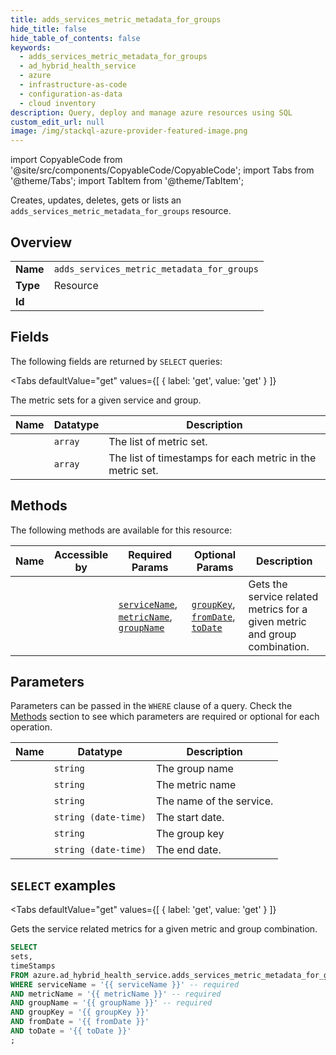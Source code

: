 ```yaml
--- 
title: adds_services_metric_metadata_for_groups
hide_title: false
hide_table_of_contents: false
keywords:
  - adds_services_metric_metadata_for_groups
  - ad_hybrid_health_service
  - azure
  - infrastructure-as-code
  - configuration-as-data
  - cloud inventory
description: Query, deploy and manage azure resources using SQL
custom_edit_url: null
image: /img/stackql-azure-provider-featured-image.png
---
```


import CopyableCode from '@site/src/components/CopyableCode/CopyableCode';
import Tabs from '@theme/Tabs';
import TabItem from '@theme/TabItem';

Creates, updates, deletes, gets or lists an <code>adds_services_metric_metadata_for_groups</code> resource.

## Overview
<table><tbody>
<tr><td><b>Name</b></td><td><code>adds_services_metric_metadata_for_groups</code></td></tr>
<tr><td><b>Type</b></td><td>Resource</td></tr>
<tr><td><b>Id</b></td><td><CopyableCode code="azure.ad_hybrid_health_service.adds_services_metric_metadata_for_groups" /></td></tr>
</tbody></table>

## Fields

The following fields are returned by `SELECT` queries:

<Tabs
    defaultValue="get"
    values={[
        { label: 'get', value: 'get' }
    ]}
>
<TabItem value="get">

The metric sets for a given service and group. 

<table>
<thead>
    <tr>
    <th>Name</th>
    <th>Datatype</th>
    <th>Description</th>
    </tr>
</thead>
<tbody>
<tr>
    <td><CopyableCode code="sets" /></td>
    <td><code>array</code></td>
    <td>The list of metric set.</td>
</tr>
<tr>
    <td><CopyableCode code="timeStamps" /></td>
    <td><code>array</code></td>
    <td>The list of timestamps for each metric in the metric set.</td>
</tr>
</tbody>
</table>
</TabItem>
</Tabs>

## Methods

The following methods are available for this resource:

<table>
<thead>
    <tr>
    <th>Name</th>
    <th>Accessible by</th>
    <th>Required Params</th>
    <th>Optional Params</th>
    <th>Description</th>
    </tr>
</thead>
<tbody>
<tr>
    <td><a href="#get"><CopyableCode code="get" /></a></td>
    <td><CopyableCode code="select" /></td>
    <td><a href="#parameter-serviceName"><code>serviceName</code></a>, <a href="#parameter-metricName"><code>metricName</code></a>, <a href="#parameter-groupName"><code>groupName</code></a></td>
    <td><a href="#parameter-groupKey"><code>groupKey</code></a>, <a href="#parameter-fromDate"><code>fromDate</code></a>, <a href="#parameter-toDate"><code>toDate</code></a></td>
    <td>Gets the service related metrics for a given metric and group combination.</td>
</tr>
</tbody>
</table>

## Parameters

Parameters can be passed in the `WHERE` clause of a query. Check the [Methods](#methods) section to see which parameters are required or optional for each operation.

<table>
<thead>
    <tr>
    <th>Name</th>
    <th>Datatype</th>
    <th>Description</th>
    </tr>
</thead>
<tbody>
<tr id="parameter-groupName">
    <td><CopyableCode code="groupName" /></td>
    <td><code>string</code></td>
    <td>The group name</td>
</tr>
<tr id="parameter-metricName">
    <td><CopyableCode code="metricName" /></td>
    <td><code>string</code></td>
    <td>The metric name</td>
</tr>
<tr id="parameter-serviceName">
    <td><CopyableCode code="serviceName" /></td>
    <td><code>string</code></td>
    <td>The name of the service.</td>
</tr>
<tr id="parameter-fromDate">
    <td><CopyableCode code="fromDate" /></td>
    <td><code>string (date-time)</code></td>
    <td>The start date.</td>
</tr>
<tr id="parameter-groupKey">
    <td><CopyableCode code="groupKey" /></td>
    <td><code>string</code></td>
    <td>The group key</td>
</tr>
<tr id="parameter-toDate">
    <td><CopyableCode code="toDate" /></td>
    <td><code>string (date-time)</code></td>
    <td>The end date.</td>
</tr>
</tbody>
</table>

## `SELECT` examples

<Tabs
    defaultValue="get"
    values={[
        { label: 'get', value: 'get' }
    ]}
>
<TabItem value="get">

Gets the service related metrics for a given metric and group combination.

```sql
SELECT
sets,
timeStamps
FROM azure.ad_hybrid_health_service.adds_services_metric_metadata_for_groups
WHERE serviceName = '{{ serviceName }}' -- required
AND metricName = '{{ metricName }}' -- required
AND groupName = '{{ groupName }}' -- required
AND groupKey = '{{ groupKey }}'
AND fromDate = '{{ fromDate }}'
AND toDate = '{{ toDate }}'
;
```
</TabItem>
</Tabs>
